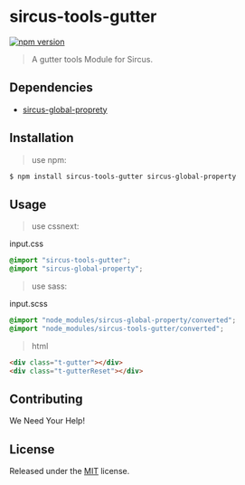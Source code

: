 # sircus-tools-gutter

[![npm version](https://img.shields.io/npm/v/sircus-tools-gutter.svg?style=flat)](https://www.npmjs.com/package/sircus-tools-gutter)

> A gutter tools Module for Sircus.

## Dependencies
- [sircus-global-proprety](https://github.com/sircus/global-property)


## Installation

> use npm:

```bash
$ npm install sircus-tools-gutter sircus-global-property
```

## Usage

> use cssnext:

input.css
```css
@import "sircus-tools-gutter";
@import "sircus-global-property";
```

> use sass:

input.scss
```css
@import "node_modules/sircus-global-property/converted";
@import "node_modules/sircus-tools-gutter/converted";
```


> html

```html
<div class="t-gutter"></div>
<div class="t-gutterReset"></div>
```


## Contributing

We Need Your Help!


## License
Released under the [MIT](https://github.com/sircus/license/blob/master/LICENSE) license.
